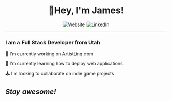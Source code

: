 <h1 align="center">👋Hey, I'm James!</h1>

<p align="center">
    <a href="http://artistlinq.com/"><img alt="Website" src="https://img.shields.io/badge/Visit-ArtistLinq.com-green?logo=rss&style=for-the-badge"></a>
    <a href="https://www.linkedin.com/in/jrichm444/"><img alt="LinkedIn" src="https://img.shields.io/badge/connect-James Richmond-green?logo=linkedin&style=for-the-badge"></a>
</p>

<hr>

<h3>I am a Full Stack Developer from Utah</h3>

  🔧  I'm currently working on ArtistLinq.com
  
  📖  I'm currently learning how to deploy web applications
  
  🕹️  I'm looking to collaborate on indie game projects

<h2><i>Stay awesome!</i></h2>
